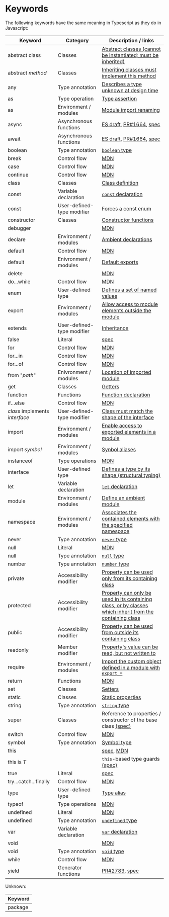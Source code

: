 # Keywords

The following keywords have the same meaning in Typescript as they do in Javascript:

Keyword | Category | Description / links
---|---|---
abstract class | Classes | [Abstract classes (cannot be instantiated; must be inherited)](classes.md#abstract-classes)
abstract _method_ | Classes | [Inheriting classes must implement this method](classes.md#abstract-classes)
any | Type annotation | [Describes a type unknown at design time](basic%20types.md#any)
as | Type operation | [Type assertion](basic%20types.md#type-assetions)
as | Environment / modules | [Module import renaming](modules.md#import)
async | Asynchronous functions | [ES draft](http://tc39.github.io/ecmascript-asyncawait/), [PR#1664](https://github.com/Microsoft/TypeScript/issues/1664), [spec](https://github.com/Microsoft/TypeScript/blob/master/doc/spec.md#68-asynchronous-functions)
await | Asynchronous functions | [ES draft](http://tc39.github.io/ecmascript-asyncawait/), [PR#1664](https://github.com/Microsoft/TypeScript/issues/1664), [spec](https://github.com/Microsoft/TypeScript/blob/master/doc/spec.md#68-asynchronous-functions)
boolean | Type annotation | [`boolean` type](basic%20types.md#boolean)
break | Control flow | [MDN](https://developer.mozilla.org/en-US/docs/Web/JavaScript/Reference/Statements/break)
case | Control flow | [MDN](https://developer.mozilla.org/en-US/docs/Web/JavaScript/Reference/Statements/switch)
continue | Control flow | [MDN](https://developer.mozilla.org/en-US/docs/Web/JavaScript/Reference/Statements/continue)
class | Classes | [Class definition](classes.md)
const | Variable declaration | [`const` declaration](variable%20declarations.md#const-declarations)
const | User-defined-type modifier | [Forces a const enum](enums.md)
constructor | Classes | [Constructor functions](classes.md#constructor-functions)
debugger | | [MDN](https://developer.mozilla.org/en-US/docs/Web/JavaScript/Reference/Statements/debugger)
declare | Environment / modules | [Ambient declarations](https://github.com/Microsoft/TypeScript/blob/master/doc/spec.md#12-ambients)
default | Control flow | [MDN](https://developer.mozilla.org/en-US/docs/Web/JavaScript/Reference/Statements/default)
default | Enivronment / modules | [Default exports](modules#default-exports)
delete | | [MDN](https://developer.mozilla.org/en-US/docs/Web/JavaScript/Reference/Operators/delete)
do...while | Control flow | [MDN](https://developer.mozilla.org/en-US/docs/Web/JavaScript/Reference/Statements/do...while)
enum | User-defined type | [Defines a set of named values](enums.md)
export | Environment / modules | [Allow access to module elements outside the module](modules.md#export)
extends | User-defined-type modifier | [Inheritance](classes.md#inheritance)
false | Literal | [spec](https://github.com/Microsoft/TypeScript/blob/master/doc/spec.md#322-the-boolean-type)
for | Control flow | [MDN](https://developer.mozilla.org/en-US/docs/Web/JavaScript/Reference/Statements/for)
for...in | Control flow | [MDN](https://developer.mozilla.org/en-US/docs/Web/JavaScript/Reference/Statements/for...in)
for...of | Control flow | [MDN](https://developer.mozilla.org/en-US/docs/Web/JavaScript/Reference/Statements/for...of)
from "_path_" | Enivronment / modules | [Location of imported module](modules.md#import)
get | Classes | [Getters](classes.md#accessors)
function | Functions | [Function declaration](functions.md#functions)
if...else | Control flow | [MDN](https://developer.mozilla.org/en-US/docs/Web/JavaScript/Reference/Statements/if...else)
_class_ implements _interface_ | User-defined-type modifier | [Class must match the shape of the interface](interfaces.md#implementing-an-interface)
import | Environment / modules | [Enable access to exported elements in a module](modules.md#import)
import _symbol_ | Environment / modules | [Synbol aliases](namespaces.md#aliases)
instanceof | Type operations | [MDN](https://developer.mozilla.org/en-US/docs/Web/JavaScript/Reference/Operators/instanceof)
interface | User-defined type | [Defines a type by its shape (structural typing)](interfaces.md)
let | Variable declaration | [`let` declaration](variable%20declarations.md#let-declarations)
module | Environment / modules | [Define an ambient module](modules.md#ambient-modules)
namespace | Environment / modules | [Associates the contained elements with the specified namespace](namespaces.md)
never | Type annotation | [`never` type](https://github.com/Microsoft/TypeScript/wiki/What%27s-new-in-TypeScript#the-never-type)
null | Literal | [MDN](https://developer.mozilla.org/en-US/docs/Web/JavaScript/Reference/Global_Objects/null)
null | Type annotation | [`null` type](basic%20types.md#null-and-undefined)
number | Type annotation | [`number` type](basic%20types.md#number)
private | Accessibility modifier | [Property can be used only from its containing class](classes.md#understanding-private)
protected | Accessibility modifier | [Property can only be used in its containing class, or by classes which inherit from the containing class](classes.md#understanding-protected)
public | Accessibility modifier | [Property can be used from outside its containing class](classes.md#public-by-default)
readonly | Member modifier | [Property's value can be read, but not written to](classes.md#readonly-modifier)
require | Environment / modules | [Import the custom object defined in a module with `export =` ](modules.md#export--and-import--require)
return | Functions | [MDN](https://developer.mozilla.org/en-US/docs/Web/JavaScript/Reference/Statements/return)
set | Classes | [Setters](classes.md#accessors)
static | Classes | [Static properties](classes.md#static-properties)
string | Type annotation | [`string` type](basic%20types.md#string)
super | Classes | Reference to properties / constructor of the base class [(spec)](https://github.com/Microsoft/TypeScript/blob/master/doc/spec.md#49-the-super-keyword)
switch | Control flow | [MDN](https://developer.mozilla.org/en-US/docs/Web/JavaScript/Reference/Statements/switch)
symbol | Type annotation | [Symbol type](symbols.md)
this | | [spec](https://github.com/Microsoft/TypeScript/blob/master/doc/spec.md#42-the-this-keyword), [MDN](https://developer.mozilla.org/en-US/docs/Web/JavaScript/Reference/Operators/this)
this is _T_ | | `this`-based type guards [(spec)](https://github.com/Microsoft/TypeScript/blob/master/doc/spec.md#69-type-guard-functions)
true | Literal | [spec](https://github.com/Microsoft/TypeScript/blob/master/doc/spec.md#322-the-boolean-type)
try...catch...finally | Control flow | [MDN](https://developer.mozilla.org/en-US/docs/Web/JavaScript/Reference/Statements/try...catch)
type | User-defined type | [Type alias](advanced%20types.md#type-aliases)
typeof | Type operations | [MDN](https://developer.mozilla.org/en-US/docs/Web/JavaScript/Reference/Operators/typeof)
undefined | Literal | [MDN](https://developer.mozilla.org/en-US/docs/Web/JavaScript/Reference/Global_Objects/undefined)
undefined | Type annotation | [`undefined` type](basic%20types.md#null-and-undefined)
var | Variable declaration | [`var` declaration](variable%20declarations.md#var-declarations)
void | | [MDN](https://developer.mozilla.org/en-US/docs/Web/JavaScript/Reference/Operators/void)
void | Type annotation | [`void` type](basic%20types.md#void)
while | Control flow | [MDN](https://developer.mozilla.org/en-US/docs/Web/JavaScript/Reference/Statements/while)
yield | Generator functions | [PR#2783](https://github.com/Microsoft/TypeScript/issues/2873), [spec](https://github.com/Microsoft/TypeScript/blob/master/doc/spec.md#67-generator-functions)


Unknown:

Keyword |
---|
package|
